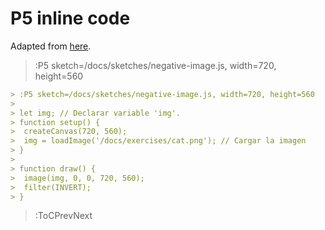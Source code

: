 # P5 inline code

Adapted from [here](https://p5js.org/es/reference/#/p5/filter).

> :P5 sketch=/docs/sketches/negative-image.js, width=720, height=560

```md
> :P5 sketch=/docs/sketches/negative-image.js, width=720, height=560
>
> let img; // Declarar variable 'img'.
> function setup() {
>  createCanvas(720, 560);
>  img = loadImage('/docs/exercises/cat.png'); // Cargar la imagen
> }
>
> function draw() {
>  image(img, 0, 0, 720, 560);
>  filter(INVERT);
> }
```

> :ToCPrevNext